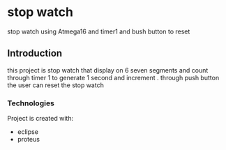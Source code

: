 # stop watch
stop watch using Atmega16 and timer1 and bush button to reset
## Introduction
this project is stop watch that display on 6 seven segments and count through timer 1 to generate 1 second and increment
. through push button the user can reset the stop watch
### Technologies
Project is created with:
- eclipse
- proteus

